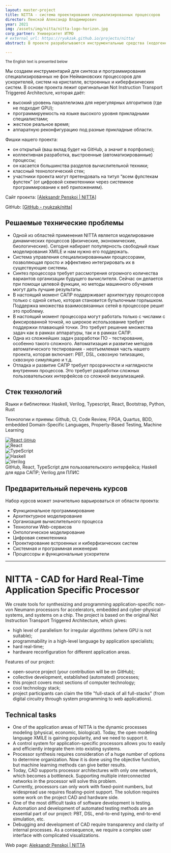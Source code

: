 ```yaml
---
layout: master-project
title: NITTA - система проектирования специализированных процессоров
director: Пенской Александр Владимирович
year: 2021
img: /assets/img/nitta/nitta-logo-horizon.jpg
corp_partner: Университет ИТМО
# external_url: https://ryukzak.github.io/projects/nitta/
abstract: В проекте разрабатываются инструментальные средства (кодогенераторы, компиляторы, трансляторы, симуляторы; функциональное программирование, Haskell), пользовательские интерфейсы (визуализация сложных данных; typescript / React) и аппаратура специализированных процессоров (около 30% исходного кода; Verilog). Проектные процессы выстроены вокруг Github и Github Actions.

---
```


<small>The English text is presented below</small>

Мы создаем инструментарий для синтеза и программирования специализированных не фон Неймановских процессоров для ускорителей, систем на кристалле, встроенных и киберфизических систем. В основе проекта лежит оригинальная Not Instruction Transport Triggered Architecture, которая даёт:

- высокий уровень параллелизма для нерегулярных алгоритмов (где не подходит GPU);
- программируемость на языке высокого уровня прикладными специалистами;
- жесткое реальное время;
- аппаратную реконфигурацию под разные прикладные области.

Фишки нашего проекта:
- он открытый (ваш вклад будет на GitHub, а значит в портфолио);
- коллективная разработка, выстроенные (автоматизированные) процессы;
- он касается большинства разделов вычислительной техники;
- классный технологический стек;
- участники проекта могут претендовать на титул “всем фулстекам фулстек” (от цифровой схемотехники через системное программирование к веб приложениям).

Сайт проекта: <a href="https://ryukzak.github.io/projects/nitta/">[Aleksandr Penskoi | NITTA]</a>

GitHub: <a href="https://github.com/ryukzak/nitta">[GitHub - ryukzak/nitta]</a> 

## Решаемые технические проблемы

- Одной из областей применения NITTA является моделирование динамических процессов (физические, экономические, биологические). Сегодня набирает популярность свободный язык моделирования XMILE и нам нужно его поддержать.
- Система управления специализированными процессорами, позволяющая просто и эффективно интегрировать их в существующие системы. 
- Синтез процессора требует рассмотрения огромного количества вариантов организации будущего вычислителя. Сейчас он делается при помощи целевой функции, но методы машинного обучения могут дать лучшие результаты.
- В настоящий момент САПР поддерживает архитектуру процессоров только с одной сетью, которая становится бутылочным горлышком. Поддержка множества взаимосвязанных сетей в процессоре решит это проблему.
- В настоящий момент процессора могут работать только с числами с фиксированной точкой, но широкое использование требует поддержки плавающей точки. Это требует решение множества задач как в рамках аппаратуры, так и в рамках САПР. 
- Одна из сложнейших задач разработки ПО - тестирование, особенно такого сложного. Автоматизация и развитие методов автоматического тестирования - неотъемлемая часть нашего проекта, которая включает: PBT, DSL, сквозную типизацию, сквозную симуляцию и т.д.
- Отладка и развитие САПР требует прозрачности и наглядности внутренних процессов. Это требует разработки сложных пользовательских интерфейсов со сложной визуализацией.

## Стек технологий

Языки и библиотеки: Haskell, Verilog, Typescript, React, Bootstrap, Python, Rust

Технологии и приемы: Github, CI, Code Review, FPGA, Quartus, BDD, embedded Domain-Specific Languages, Property-Based Testing, Machine Learning

<div class="row">
    <div class="col-sm mt-3 mt-md-0">
        <a href="https://github.com/ryukzak/nitta">
          <img class="img-fluid rounded z-depth-1" src="{{ '/assets/img/GitHub-Mark-120px-plus.png' | relative_url }}" alt="React" title="React"/>
          <small>GitHub</small>
        </a>
    </div>
    <div class="col-sm mt-3 mt-md-0">
        <img class="img-fluid rounded z-depth-1" src="{{ '/assets/img/nitta/noun_ReactJS_3451802.png' | relative_url }}" alt="React" title="React"/>
    </div>
    <div class="col-sm mt-3 mt-md-0">
        <img class="img-fluid rounded z-depth-1" src="{{ '/assets/img/nitta/noun_tsx format_1333394.png' | relative_url }}" alt="TypeScript" title="TypeScript"/>
    </div>
    <div class="col-sm mt-3 mt-md-0">
        <img class="img-fluid rounded z-depth-1" src="{{ '/assets/img/nitta/noun_lambda_827225.png' | relative_url }}" alt="Haskell" title="Haskell"/>
    </div>
    <div class="col-sm mt-3 mt-md-0">
        <img class="img-fluid rounded z-depth-1" src="{{ '/assets/img/nitta/noun_FPGA_26403.png' | relative_url }}" alt="Verilog" title="Verilog"/>
    </div>
</div>
<div class="caption">
    GitHub, React, TypeScript для пользовательского интерфейса; Haskell для ядра САПР; Verilog для ПЛИС
</div>

## Предварительный перечень курсов

Набор курсов может значительно варьироваться от области проекта:
- Функциональное программирование
- Архитектурное моделирование
- Организация вычислительного процесса
- Технологии Web-сервисов
- Онтологическое моделирование
- Цифровая схемотехника
- Проектирование встроенных и киберфизических систем
- Системная и программная инженерия
- Процессоры и функциональные ускорители

---

# NITTA - CAD for Hard Real-Time Application Specific Processor

We create tools for synthesizing and programming application-specific non-von Neumann processors for accelerators, embedded and cyber-physical systems, and systems on a chip. The project is based on the original Not Instruction Transport Triggered Architecture, which gives:

- high level of parallelism for irregular algorithms (where GPU is not suitable);
- programmability in a high-level language by application specialists;
- hard real-time;
- hardware reconfiguration for different application areas.

Features of our project:
- open-source project (your contribution will be on GitHub);
- collective development, established (automated) processes;
- this project covers most sections of computer technology;
- cool technology stack;
- project participants can claim the title "full-stack of all full-stacks" (from digital circuitry through system programming to web applications).

## Technical tasks

- One of the application areas of NITTA is the dynamic processes modeling (physical, economic, biological). Today, the open modeling language XMILE is gaining popularity, and we need to support it.
- A control system for application-specific processors allows you to easily and efficiently integrate them into existing systems.
- Processor synthesis requires consideration of a huge number of options to determine organization. Now it is done using the objective function, but machine learning methods can give better results.
- Today, CAD supports processor architectures with only one network, which becomes a bottleneck. Supporting multiple interconnected networks in the processor will solve this problem.
- Currently, processors can only work with fixed-point numbers, but widespread use requires floating-point support. The solution requires some work on the project CAD and hardware side.
- One of the most difficult tasks of software development is testing. Automation and development of automated testing methods are an essential part of our project: PBT, DSL, end-to-end typing, end-to-end simulation, etc.
- Debugging and development of CAD require transparency and clarity of internal processes. As a consequence, we require a complex user interface with complicated visualizations.

Web page: <a href="https://ryukzak.github.io/projects/nitta/">Aleksandr Penskoi | NITTA</a>
